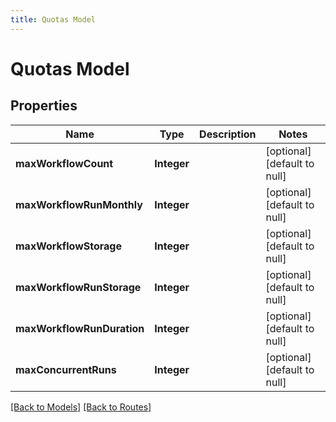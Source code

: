 ```yaml
---
title: Quotas Model
---
```


# Quotas Model
## Properties

| Name | Type | Description | Notes |
|------------ | ------------- | ------------- | -------------|
| **maxWorkflowCount** | **Integer** |  | [optional] [default to null] |
| **maxWorkflowRunMonthly** | **Integer** |  | [optional] [default to null] |
| **maxWorkflowStorage** | **Integer** |  | [optional] [default to null] |
| **maxWorkflowRunStorage** | **Integer** |  | [optional] [default to null] |
| **maxWorkflowRunDuration** | **Integer** |  | [optional] [default to null] |
| **maxConcurrentRuns** | **Integer** |  | [optional] [default to null] |

[[Back to Models]](../overview#models) [[Back to Routes]](../overview#routes)

